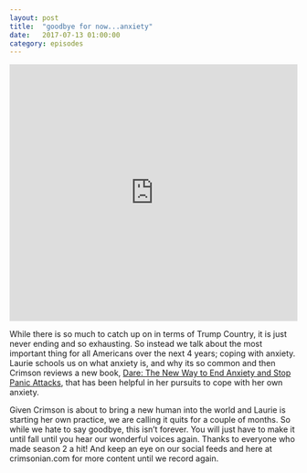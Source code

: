 ```yaml
---
layout: post
title:  "goodbye for now...anxiety"
date:   2017-07-13 01:00:00
category: episodes
---
```

<iframe width="100%" height="450" scrolling="no" frameborder="no" src="https://w.soundcloud.com/player/?url=https%3A//api.soundcloud.com/tracks/333257345&amp;auto_play=false&amp;hide_related=false&amp;show_comments=true&amp;show_user=true&amp;show_reposts=false&amp;visual=true"></iframe>

While there is so much to catch up on in terms of Trump Country, it is just never ending and so exhausting. So instead we talk about the most important thing for all Americans over the next 4 years; coping with anxiety. Laurie schools us on what anxiety is, and why its so common and then Crimson reviews a new book, [Dare: The New Way to End Anxiety and Stop Panic Attacks](https://www.amazon.com/Dare-Anxiety-Stop-Panic-Attacks/dp/0956596258), that has been helpful in her pursuits to cope with her own anxiety. 

Given Crimson is about to bring a new human into the world and Laurie is starting her own practice, we are calling it quits for a couple of months. So while we hate to say goodbye, this isn’t forever. You will just have to make it until fall until you hear our wonderful voices again. Thanks to everyone who made season 2 a hit! And keep an eye on our social feeds and here at crimsonian.com for more content until we record again.
